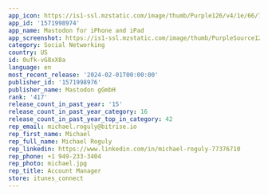 ```yaml
---
app_icon: https://is1-ssl.mzstatic.com/image/thumb/Purple126/v4/1e/66/73/1e667351-c6cd-b43e-a30c-a02d5d0c27ca/AppIcon-1x_U007emarketing-0-8-0-85-220-0.png/1024x1024bb.png
app_id: '1571998974'
app_name: Mastodon for iPhone and iPad
app_screenshot: https://is1-ssl.mzstatic.com/image/thumb/PurpleSource122/v4/30/81/9b/30819bc7-660a-c5c5-f00a-efdc751be9b0/afea84a7-cc14-4cb4-b4e3-6091b09fcd78_6.5_inch_iPhone_Slice_0.png/1242x2688bb.png
category: Social Networking
country: US
id: 0ufk-vG8xX8a
language: en
most_recent_release: '2024-02-01T00:00:00'
publisher_id: '1571998976'
publisher_name: Mastodon gGmbH
rank: '417'
release_count_in_past_year: '15'
release_count_in_past_year_category: 16
release_count_in_past_year_top_in_category: 42
rep_email: michael.roguly@bitrise.io
rep_first_name: Michael
rep_full_name: Michael Roguly
rep_linkedin: https://www.linkedin.com/in/michael-roguly-77376710
rep_phone: +1 949-233-3404
rep_photo: michael.jpg
rep_title: Account Manager
store: itunes_connect
---
```

